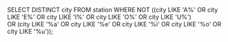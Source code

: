 SELECT DISTINCT city FROM station WHERE NOT 
((city LIKE 'A%' OR city LIKE 'E%' OR city LIKE 'I%' OR city LIKE 'O%' OR city LIKE 'U%')  
OR (city LIKE '%a' OR city LIKE '%e' OR city LIKE '%i' OR city LIKE '%o' OR city LIKE '%u'));
